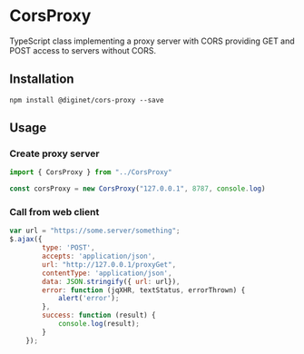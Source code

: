 # CorsProxy

TypeScript class implementing a proxy server with CORS providing GET and POST access to servers without CORS.

## Installation

```
npm install @diginet/cors-proxy --save
```

## Usage

### Create proxy server

```typescript
import { CorsProxy } from "../CorsProxy"

const corsProxy = new CorsProxy("127.0.0.1", 8787, console.log)
```

### Call from web client

```javascript
var url = "https://some.server/something";
$.ajax({
        type: 'POST',
        accepts: 'application/json',
        url: "http://127.0.0.1/proxyGet",
        contentType: 'application/json',
        data: JSON.stringify({ url: url}),
        error: function (jqXHR, textStatus, errorThrown) {
            alert('error');
        },
        success: function (result) {
            console.log(result);
        }
    });
```

